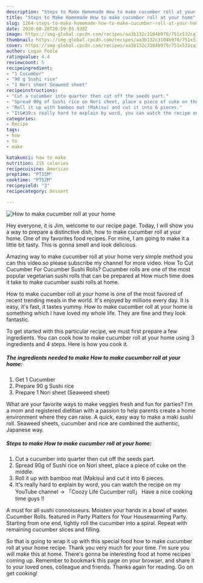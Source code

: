 ```yaml
---
description: "Steps to Make Homemade How to make cucumber roll at your home"
title: "Steps to Make Homemade How to make cucumber roll at your home"
slug: 1264-steps-to-make-homemade-how-to-make-cucumber-roll-at-your-home
date: 2020-08-28T20:59:03.938Z
image: https://img-global.cpcdn.com/recipes/aa3b132c3104b970/751x532cq70/how-to-make-cucumber-roll-at-your-home-recipe-main-photo.jpg
thumbnail: https://img-global.cpcdn.com/recipes/aa3b132c3104b970/751x532cq70/how-to-make-cucumber-roll-at-your-home-recipe-main-photo.jpg
cover: https://img-global.cpcdn.com/recipes/aa3b132c3104b970/751x532cq70/how-to-make-cucumber-roll-at-your-home-recipe-main-photo.jpg
author: Logan Poole
ratingvalue: 4.4
reviewcount: 5
recipeingredient:
- "1 Cucumber"
- "90 g Sushi rice"
- "1 Nori sheet Seaweed sheet"
recipeinstructions:
- "Cut a cucumber into quarter then cut off the seeds part."
- "Spread 90g of Sushi rice on Nori sheet, place a piece of cuke on the middle."
- "Roll it up with bamboo mat (Makisu) and cut it into 6 pieces."
- "It&#39;s really hard to explain by word, you can watch the recipe on my YouTube channel → 「Coozy Life Cucumber roll」 Have a nice cooking time guys !!"
categories:
- Recipe
tags:
- how
- to
- make

katakunci: how to make 
nutrition: 216 calories
recipecuisine: American
preptime: "PT15M"
cooktime: "PT52M"
recipeyield: "3"
recipecategory: Dessert

---
```



![How to make cucumber roll at your home](https://img-global.cpcdn.com/recipes/aa3b132c3104b970/751x532cq70/how-to-make-cucumber-roll-at-your-home-recipe-main-photo.jpg)

Hey everyone, it is Jim, welcome to our recipe page. Today, I will show you a way to prepare a distinctive dish, how to make cucumber roll at your home. One of my favorites food recipes. For mine, I am going to make it a little bit tasty. This is gonna smell and look delicious.

Amazing way to make cucumber roll at your home very simple method you can this video.so please subscribe my channel for more video. How To Cut Cucumber For Cucumber Sushi Rolls? Cucumber rolls are one of the most popular vegetarian sushi rolls that can be prepared at How much time does it take to make cucumber sushi rolls at home.

How to make cucumber roll at your home is one of the most favored of recent trending meals in the world. It's enjoyed by millions every day. It is easy, it's fast, it tastes yummy. How to make cucumber roll at your home is something which I have loved my whole life. They are fine and they look fantastic.


To get started with this particular recipe, we must first prepare a few ingredients. You can cook how to make cucumber roll at your home using 3 ingredients and 4 steps. Here is how you cook it.

<!--inarticleads1-->

##### The ingredients needed to make How to make cucumber roll at your home:

1. Get 1 Cucumber
1. Prepare 90 g Sushi rice
1. Prepare 1 Nori sheet (Seaweed sheet)


What are your favorite ways to make veggies fresh and fun for parties? I&#39;m a mom and registered dietitian with a passion to help parents create a home environment where they can raise. A quick, easy way to make a maki sushi roll. Seaweed sheets, cucumber and rice are combined the authentic, Japanese way. 

<!--inarticleads2-->

##### Steps to make How to make cucumber roll at your home:

1. Cut a cucumber into quarter then cut off the seeds part.
1. Spread 90g of Sushi rice on Nori sheet, place a piece of cuke on the middle.
1. Roll it up with bamboo mat (Makisu) and cut it into 6 pieces.
1. It&#39;s really hard to explain by word, you can watch the recipe on my YouTube channel → 「Coozy Life Cucumber roll」 Have a nice cooking time guys !!


A must for all sushi connoisseurs. Moisten your hands in a bowl of water. Cucumber Rolls. featured in Party Platters for Your Housewarming Party. Starting from one end, tightly roll the cucumber into a spiral. Repeat with remaining cucumber slices and filling. 

So that is going to wrap it up with this special food how to make cucumber roll at your home recipe. Thank you very much for your time. I'm sure you will make this at home. There's gonna be interesting food at home recipes coming up. Remember to bookmark this page on your browser, and share it to your loved ones, colleague and friends. Thanks again for reading. Go on get cooking!
